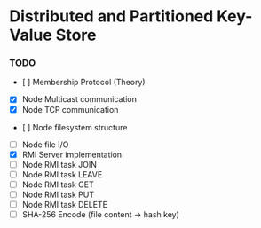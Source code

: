 # Distributed and Partitioned Key-Value Store

### TODO
- [ ] Membership Protocol (Theory)
- [x] Node Multicast communication
- [x] Node TCP communication
- [ ] Node filesystem structure
- [ ] Node file I/O
- [x] RMI Server implementation
- [ ] Node RMI task JOIN
- [ ] Node RMI task LEAVE
- [ ] Node RMI task GET 
- [ ] Node RMI task PUT
- [ ] Node RMI task DELETE
- [ ] SHA-256 Encode (file content -> hash key)